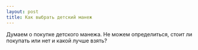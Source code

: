 ```yaml
---
layout: post 
title: Как выбрать детский манеж 
--- 
```

Думаем о покупке детского манежа. Не можем определиться, стоит ли покупать или нет и какой лучше взять?
